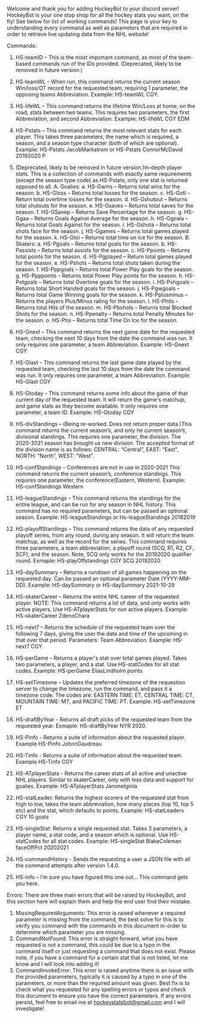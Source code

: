 Welcome and thank you for adding HockeyBot to your discord server! HockeyBot is your one stop shop for all the hockey stats you want, on the fly! See below for list of working commands!
This page is your key to understanding every command as well as parameters that are required in order to retrieve live updating data from the NHL website!

Commands:
1.	HS-teamID – This is the most important command, as most of the team-based commands run of the IDs provided. (Deprecated, likely to be removed in future version.)
2.	HS-teamWL – When run, this command returns the current season Win/loss/OT record for the requested team, requiring 1 parameter, the opposing teams Abbreviation. Example: HS-teamWL CGY.
3.	HS-lifeWL – This command returns the lifetime Win/Loss at home, on the road, stats between two teams. This requires two parameters, the first Abbreviation, and second Abbreviation. Example: HS-lifeWL CGY EDM
4.	HS-Pstats – This command returns the most relevant stats for each player. This takes three parameters, the name which is required, a season, and a season type character (both of which are optional). Example: HS-Pstats JacobMarkstrom or HS-Pstats ConnorMcDavid 20192020 P 
5.	(Deprecated, likely to be removed in future version.)In-depth player stats. This is a collection of commands with exactly same requirements (except the season type code) as HS-Pstats, only one stat is returned opposed to all.
    A.	Goalies:
        a.	HS-Gwins – Returns total wins for the season.
        b.	HS-Gloss – Returns total losses for the season.
        c.	HS-Gotl – Return total overtime losses for the season.
        d.	HS-Gshutout – Returns total shutouts for the season.
        e.	HS-Gsaves – Returns total saves for the season.
        f.	HS-GSavep – Returns Save Percentage for the season.
        g.	HS-Ggaa – Returns Goals Against Average for the season.
        h.	HS-Ggoala – Returns total Goals Against for the season.
        i.	HS-Gshota – Returns total shots face for the season.
        j.	HS-Ggames – Returns total games played for the season.
        k.	HS-Gtoi – Returns total time on ice for the season.
    B.	Skaters:
        a.	HS-Pgoals – Returns total goals for the season.
        b.	HS-Passists – Returns total assists for the season.
        c.	HS-Ppoints – Returns total points for the season.
        d.	HS-Pgplayed – Return total games played for the season.
        e.	HS-Pshots – Returns total shots taken during the season.
        f.	HS-Pppgoals – Returns total Power Play goals for the season.
        g.	HS-Ppppoints – Returns total Power Play points for the season.
        h.	HS-Potgoals – Returns total Overtime goals for the season.
        i.	HS-Pshgoals – Returns total Short Handed goals for the season.
        j.	HS-Pgwgoals – Returns total Game Winning goals for the season.
        k.	HS-Pplusminus – Returns the players Plus/Minus rating for the season.
        l.	HS-Phits – Returns total Hits of the season.
        m.	HS-Pbshots – Returns total Blocked Shots for the season.
        n.	HS-Ppenalty – Returns total Penalty Minutes for the season.
        o.	HS-Ptoi – Returns total Time On Ice for the season.

6.	HS-Gnext – This command returns the next game date for the requested team, checking the next 10 days from the date the command was run. It only requires one parameter, a team Abbreviation. Example: HS-Gnext CGY
7.	HS-Glast – This command returns the last game date played by the requested team, checking the last 10 days from the date the command was run. It only requires one parameter, a team Abbreviation. Example: HS-Glast CGY
8.	HS-Gtoday – This command returns some info about the game of that current day of the requested team. It will return the game's matchup, and game stats as they become available. It only requires one parameter, a team ID. Example: HS-Gtoday CGY
9.	HS-divStandings – (Being re-worked. Does not return proper data.)This command returns the current season’s, and only he current season’s, divisional standings. This requires one parameter, the division. The 2020-2021 season has brought us new division. The accepted format of the division name is as follows: CENTRAL: “Central”, EAST: “East”, NORTH: “North”, WEST: “West”.
10.	HS-confStandings – Conferences are not in use in 2020-2021 This command returns the current season’s, conference standings. This requires one parameter, the conference(Eastern, Western). Example: HS-confStandings Western
11.	HS-leagueStandings – This command returns the standings for the entire league, and can be run for any season in NHL history. This command has no required parameters, but can be passed an optional season. Example: HS-leagueStandings or Hs-leagueStandings 20182019
12.	HS-playoffStandings – This command returns the data of any requested playoff series, from any round, during any season. It will return the team matchup, as well as the record for the series. This command requires three parameters, a team abbreviation, a playoff round (SCQ, R1, R2, CF, SCF), and the season. Note, SCQ only works for the 20192020 qualifier round. Exmaple: HS-playOffstandings CGY SCQ 20192020
13.	HS-daySummary – Returns a rundown of all games happening on the requested day. Can be passed an optional parameter Date (YYYY-MM-DD). Example: HS-daySummary or HS-daySummary 2021-10-29
14.	HS-skaterCareer – Returns the entire NHL career of the requested player. NOTE: This command returns a lot of data, and only works with active players. Use HS-ATplayerStats for non active players. Example: HS-skaterCareer ZdenoChara
15.	HS-next7 – Returns the schedule of the requested team over the following 7 days, giving the user the date and time of the upcoming in that over that period. Parameters: Team Abbreviation. Example: HS-next7 CGY.
16.	HS-perGame – Returns a player's stat over total games played. Takes two parameters, a player, and a stat. Use HS-statCodes for all stat codes. Example: HS-perGame EliasLindholm points
17.	HS-setTimezone – Updates the preferred timezone of the requestion server to change the timezone, run the command, and pass it a timezone code. The codes are: EASTERN TIME: ET, CENTRAL TIME: CT, MOUNTAIN TIME: MT, and PACIFIC TIME: PT. Example: HS-setTimezone ET
18. HS-draftByYear - Returns all draft picks of the requested team from the requested year. Exmaple: HS-draftByYear NYR 2020.
19. HS-Pinfo - Returns a suite of information about the requested player. Example HS-Pinfo JohnnGaudreau
20. HS-Tinfo - Returns a suite of information about the requested team. Example HS-Tinfo CGY
21. HS-ATplayerStats - Returns the career stats of all active and unactive NHL players. Similar to skaterCareer, only with less data and support for goalies. Example: HS-ATplayerStats JaromeIginla
22. HS-statLeader: Returns the highest scorers of the requested stat from high to low, takes the team abbreviation, how many places (top 10, top 5 etc) and the stat, which defaults to points. Example: HS-statLeaders CGY 10 goals
23. HS-singleStat: Returns a single requested stat. Takes 3 parameters, a player name, a stat code, and a season which is optional. Use HS-statCodes for all stat codes. Example: HS-singleStat BlakeColeman faceOffPct 20202021
24. HS-commandHistory - Sends the requesting a user a JSON file with all the command attempts after version 1.4.0.
25.	HS-info – I’m sure you have figured this one out… This command gets you here.

Errors:
There are three main errors that will be raised by HockeyBot, and this section here will explain them and help the end user find their mistake.
1.	MissingRequiredArguments: This error is raised whenever a required parameter is missing from the command, the best solve for this is to verify you command with the commands in this document in-order to determine which parameter you are missing.
2.	CommandNotFound: This error is straight forward, what you have requested is not a command, this could be due to a typo in the command itself or just requesting a command that does not exist. Please note, if you have a command for a certain stat that is not listed, let me know and I will look into adding it!
3.	CommandInvokeError: This error is raised anytime there is an issue with the provided parameters, typically it is caused by a typo in one of the parameters, or more than the required amount was given. Best fix is to check what you requested for any spelling errors or typos and check this document to ensure you have the correct parameters.
If any errors persist, feel free to email me at hockeystatsbot@gmail.com and I will investigate!
